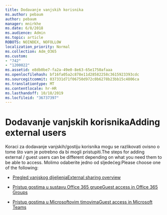 ```yaml
---
title: Dodavanje vanjskih korisnika
ms.author: pebaum
author: pebaum
manager: mnirkhe
ms.date: 6/8/2018
ms.audience: Admin
ms.topic: article
ROBOTS: NOINDEX, NOFOLLOW
localization_priority: Normal
ms.collection: Adm_O365
ms.custom:
- "742"
- "1200022"
ms.assetid: e8db0be7-fa2a-49e0-8e63-65e1750afaaa
ms.openlocfilehash: bf16fa05a2c878e11d28582258c3615923393cdc
ms.sourcegitcommit: 037331d71f06750d972c0b6278b23bb15c4806ca
ms.translationtype: MT
ms.contentlocale: hr-HR
ms.lasthandoff: 10/18/2019
ms.locfileid: "36737397"
---
```

# <a name="adding-external-users"></a><span data-ttu-id="54146-102">Dodavanje vanjskih korisnika</span><span class="sxs-lookup"><span data-stu-id="54146-102">Adding external users</span></span>

<span data-ttu-id="54146-103">Koraci za dodavanje vanjskih/gostiju korisnika mogu se razlikovati ovisno o tome što vam je potrebno da bi mogli pristupiti.</span><span class="sxs-lookup"><span data-stu-id="54146-103">The steps for adding external / guest users can be different depending on what you need them to be able to access.</span></span> <span data-ttu-id="54146-104">Molimo odaberite jedno od sljedećeg:</span><span class="sxs-lookup"><span data-stu-id="54146-104">Please choose one of the following:</span></span>
  
- [<span data-ttu-id="54146-105">Pregled vanjskog dijeljenja</span><span class="sxs-lookup"><span data-stu-id="54146-105">External sharing overview</span></span>](https://docs.microsoft.com/sharepoint/external-sharing-overview)

- [<span data-ttu-id="54146-106">Pristup gostima u sustavu Office 365 grupe</span><span class="sxs-lookup"><span data-stu-id="54146-106">Guest access in Office 365 Groups</span></span>](https://support.office.com/en-gb/article/guest-access-in-office-365-groups-bfc7a840-868f-4fd6-a390-f347bf51aff6)

- [<span data-ttu-id="54146-107">Pristup gostima u Microsoftovim timovima</span><span class="sxs-lookup"><span data-stu-id="54146-107">Guest access in Microsoft Teams</span></span>](https://docs.microsoft.com/microsoftteams/guest-access-checklist)
